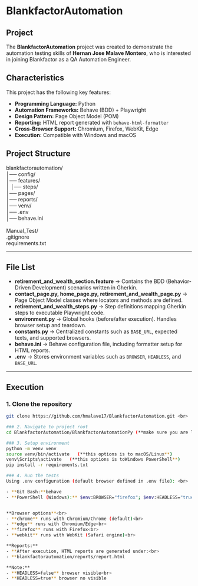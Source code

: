 # BlankfactorAutomation

## Project
The **BlankfactorAutomation** project was created to demonstrate the automation testing skills of **Hernan Jose Malave Montero**, who is interested in joining Blankfactor as a QA Automation Engineer.  

## Characteristics
This project has the following key features:  
- **Programming Language:** Python  
- **Automation Frameworks:** Behave (BDD) + Playwright  
- **Design Pattern:** Page Object Model (POM)  
- **Reporting:** HTML report generated with `behave-html-formatter`  
- **Cross-Browser Support:** Chromium, Firefox, WebKit, Edge  
- **Execution:** Compatible with Windows and macOS

## Project Structure

blankfactorautomation/<br> 
│── config/ <br> 
│── features/ <br> 
│      │── steps/ <br> 
│── pages/ <br> 
│── reports/ <br> 
│── venv/ <br> 
│── .env <br> 
│── behave.ini <br>  
Manual_Test/<br>
.gitignore<br>
requirements.txt


---

## File List
- **retirement_and_wealth_section.feature** → Contains the BDD (Behavior-Driven Development) scenarios written in Gherkin.  
- **contact_page.py, home_page.py, retirement_and_wealth_page.py** → Page Object Model classes where locators and methods are defined.  
- **retirement_and_wealth_steps.py** → Step definitions mapping Gherkin steps to executable Playwright code.  
- **environment.py** → Global hooks (before/after execution). Handles browser setup and teardown.  
- **constants.py** → Centralized constants such as `BASE_URL`, expected texts, and supported browsers.  
- **behave.ini** → Behave configuration file, including formatter setup for HTML reports.  
- **.env** → Stores environment variables such as `BROWSER`, `HEADLESS`, and `BASE_URL`.  

---

## Execution

### 1. Clone the repository
```bash
git clone https://github.com/hmalave17/BlankfactorAutomation.git <br>

### 2. Navigate to project root
cd BlankfactorAutomation/BlankfactorAutomationPy (**make sure you are located in the root of the automation project**) <br>

### 3. Setup environment
python -m venv venv
source venv/bin/activate   (**this options is to macOS/Linux**)
venv\Scripts\activate   (**this options is toWindows PowerShell**)   
pip install -r requirements.txt

### 4. Run the tests
Using .env configuration (default browser defined in .env file): <br>

- **Git Bash:**behave
- **PowerShell (Windows):** $env:BROWSER="firefox"; $env:HEADLESS="true"; behave


**Browser options**<br>
- **chrome** runs with Chromium/Chrome (default)<br>
- **edge** runs with Chromium/Edge<br>
- **firefox** runs with Firefox<br>
- **webkit** runs with WebKit (Safari engine)<br>

**Reports:**
- **After execution, HTML reports are generated under:<br>
- **blankfactorautomation/reports/report.html

**Note:**
- **HEADLESS=false** browser visible<br>
- **HEADLESS=true** browser no visible



